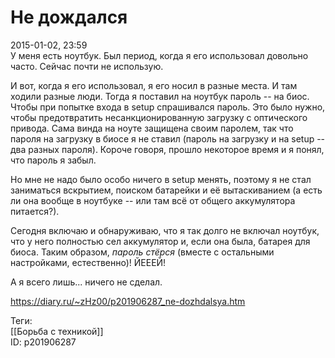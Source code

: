 Не дождался
============

   
 2015-01-02, 23:59   
  У меня есть ноутбук. Был период, когда я его использовал довольно часто. Сейчас почти не использую.   
   
 И вот, когда я его использовал, я его носил в разные места. И там ходили разные люди. Тогда я поставил на ноутбук пароль -- на биос. Чтобы при попытке входа в setup спрашивался пароль. Это было нужно, чтобы предотвратить несанкционированную загрузку с оптического привода. Сама винда на ноуте защищена своим паролем, так что пароля на загрузку в биосе я не ставил (пароль на загрузку и на setup -- два разных пароля). Короче говоря, прошло некоторое время и я понял, что пароль я забыл.   
   
 Но мне не надо было особо ничего в setup менять, поэтому я не стал заниматься вскрытием, поиском батарейки и её вытаскиванием (а есть ли она вообще в ноутбуке -- или там всё от общего аккумулятора питается?).   
   
 Сегодня включаю и обнаруживаю, что я так долго не включал ноутбук, что у него полностью сел аккумулятор и, если она была, батарея для биоса. Таким образом,  *пароль стёрся*  (вместе с остальными настройками, естественно)! ЙЕЕЕЙ!   
   
 А я всего лишь... ничего не сделал.   
    
 <https://diary.ru/~zHz00/p201906287_ne-dozhdalsya.htm>   
   
 Теги:   
 [[Борьба с техникой]]   
 ID: p201906287